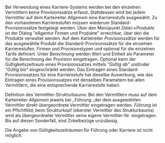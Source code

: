 Bei Verwendung eines Karriere-Systems werden bei den einzelnen Vermittlern keine Provisionssätze erfasst. Stattdessen wird bei jedem Vermittler auf
dem Karteireiter _Allgemein_ eine Karrierestufe ausgewählt. Zu den vorhandenen Karrierestufen müssen wiederum
Standard-Provisionssätze festgelegt werden. Über den Menüpunkt _Datei-&gt;Produkte_ ist der Dialog "eAgentur Firmen und
Produkte" erreichbar, über den die Produkte verwaltet werden. Auf dem Karteireiter _Provisionssätze_ werden für das ausgewählte
Produkt die Standard-Provisionssätze für die einzelnen Karrierestufen, Firmen und Provisionstypen und optional für die einzelnen Tarife
definiert. Unter _Berechnung_ werden Wert und Einheit als Parameter für die Berechnung der Provision eingetragen. Optional kann der
Gültigkeitszeitraum eines Provisionssatzes mittels _"Gültig ab"_ und/oder _"Gültig bis"_ eingeschränkt
werden. Das Eintragen eines Standard-Provisionssatzes für eine Karrierestufe hat dieselbe Auswirkung, wie das Eintragen eines Provisionssatzes mit
denselben Parametern bei allen Vermittlern, die eine entsprechende Karrierestufe haben.

Definition des Vermittler-Strukturbaums: Bei den Vermittlern muss auf dem Karteireiter _Allgemein_ jeweils bei _Führung _der dem
ausgewählten Vermittler direkt übergeordnete Vermittler eingetragen werden. _Führung_ ist ein Pflichtfeld; beim Strukturkopf
(oberster Vermittler des Strukturbaums) wird als übergeordneter Vermittler seine eigene Vermittler-Nr. eingetragen. Bis auf diesen Sonderfall, sind
Zirkelbezüge unzulässig.

Die Angabe von Gültigkeitszeiträumen für Führung oder Karriere ist nicht möglich.
